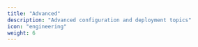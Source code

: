 ```yaml
---
title: "Advanced"
description: "Advanced configuration and deployment topics"
icon: "engineering"
weight: 6
---
```

